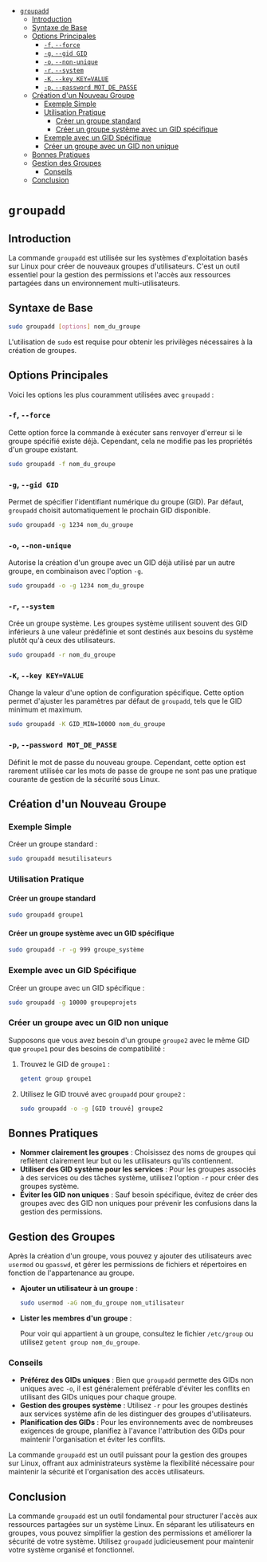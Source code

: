 - [`groupadd`](#groupadd)
  - [Introduction](#introduction)
  - [Syntaxe de Base](#syntaxe-de-base)
  - [Options Principales](#options-principales)
    - [`-f`, `--force`](#-f---force)
    - [`-g`, `--gid GID`](#-g---gid-gid)
    - [`-o`, `--non-unique`](#-o---non-unique)
    - [`-r`, `--system`](#-r---system)
    - [`-K`, `--key KEY=VALUE`](#-k---key-keyvalue)
    - [`-p`, `--password MOT_DE_PASSE`](#-p---password-mot_de_passe)
  - [Création d'un Nouveau Groupe](#création-dun-nouveau-groupe)
    - [Exemple Simple](#exemple-simple)
    - [Utilisation Pratique](#utilisation-pratique)
      - [Créer un groupe standard](#créer-un-groupe-standard)
      - [Créer un groupe système avec un GID spécifique](#créer-un-groupe-système-avec-un-gid-spécifique)
    - [Exemple avec un GID Spécifique](#exemple-avec-un-gid-spécifique)
    - [Créer un groupe avec un GID non unique](#créer-un-groupe-avec-un-gid-non-unique)
  - [Bonnes Pratiques](#bonnes-pratiques)
  - [Gestion des Groupes](#gestion-des-groupes)
    - [Conseils](#conseils)
  - [Conclusion](#conclusion)


# `groupadd`

## Introduction

La commande `groupadd` est utilisée sur les systèmes d'exploitation basés sur Linux pour créer de nouveaux groupes d'utilisateurs. C'est un outil essentiel pour la gestion des permissions et l'accès aux ressources partagées dans un environnement multi-utilisateurs.

## Syntaxe de Base

```bash
sudo groupadd [options] nom_du_groupe
```

L'utilisation de `sudo` est requise pour obtenir les privilèges nécessaires à la création de groupes.

## Options Principales

Voici les options les plus couramment utilisées avec `groupadd` :

### `-f`, `--force`

Cette option force la commande à exécuter sans renvoyer d'erreur si le groupe spécifié existe déjà. Cependant, cela ne modifie pas les propriétés d'un groupe existant.

```bash
sudo groupadd -f nom_du_groupe
```

### `-g`, `--gid GID`

Permet de spécifier l'identifiant numérique du groupe (GID). Par défaut, `groupadd` choisit automatiquement le prochain GID disponible.

```bash
sudo groupadd -g 1234 nom_du_groupe
```

### `-o`, `--non-unique`

Autorise la création d'un groupe avec un GID déjà utilisé par un autre groupe, en combinaison avec l'option `-g`.

```bash
sudo groupadd -o -g 1234 nom_du_groupe
```

### `-r`, `--system`

Crée un groupe système. Les groupes système utilisent souvent des GID inférieurs à une valeur prédéfinie et sont destinés aux besoins du système plutôt qu'à ceux des utilisateurs.

```bash
sudo groupadd -r nom_du_groupe
```

### `-K`, `--key KEY=VALUE`

Change la valeur d'une option de configuration spécifique. Cette option permet d'ajuster les paramètres par défaut de `groupadd`, tels que le GID minimum et maximum.

```bash
sudo groupadd -K GID_MIN=10000 nom_du_groupe
```

### `-p`, `--password MOT_DE_PASSE`

Définit le mot de passe du nouveau groupe. Cependant, cette option est rarement utilisée car les mots de passe de groupe ne sont pas une pratique courante de gestion de la sécurité sous Linux.


## Création d'un Nouveau Groupe

### Exemple Simple

Créer un groupe standard :

```bash
sudo groupadd mesutilisateurs
```

### Utilisation Pratique

#### Créer un groupe standard

```bash
sudo groupadd groupe1
```

#### Créer un groupe système avec un GID spécifique

```bash
sudo groupadd -r -g 999 groupe_système
```

### Exemple avec un GID Spécifique

Créer un groupe avec un GID spécifique :

```bash
sudo groupadd -g 10000 groupeprojets
```

### Créer un groupe avec un GID non unique

Supposons que vous avez besoin d'un groupe `groupe2` avec le même GID que `groupe1` pour des besoins de compatibilité :

1. Trouvez le GID de `groupe1` :
   
   ```bash
   getent group groupe1
   ```

2. Utilisez le GID trouvé avec `groupadd` pour `groupe2` :

   ```bash
   sudo groupadd -o -g [GID trouvé] groupe2
   ```


## Bonnes Pratiques

- **Nommer clairement les groupes** : Choisissez des noms de groupes qui reflètent clairement leur but ou les utilisateurs qu'ils contiennent.
- **Utiliser des GID système pour les services** : Pour les groupes associés à des services ou des tâches système, utilisez l'option `-r` pour créer des groupes système.
- **Éviter les GID non uniques** : Sauf besoin spécifique, évitez de créer des groupes avec des GID non uniques pour prévenir les confusions dans la gestion des permissions.

## Gestion des Groupes

Après la création d'un groupe, vous pouvez y ajouter des utilisateurs avec `usermod` ou `gpasswd`, et gérer les permissions de fichiers et répertoires en fonction de l'appartenance au groupe.

- **Ajouter un utilisateur à un groupe** :

  ```bash
  sudo usermod -aG nom_du_groupe nom_utilisateur
  ```

- **Lister les membres d'un groupe** :

  Pour voir qui appartient à un groupe, consultez le fichier `/etc/group` ou utilisez `getent group nom_du_groupe`.

### Conseils

- **Préférez des GIDs uniques** : Bien que `groupadd` permette des GIDs non uniques avec `-o`, il est généralement préférable d'éviter les conflits en utilisant des GIDs uniques pour chaque groupe.
- **Gestion des groupes système** : Utilisez `-r` pour les groupes destinés aux services système afin de les distinguer des groupes d'utilisateurs.
- **Planification des GIDs** : Pour les environnements avec de nombreuses exigences de groupe, planifiez à l'avance l'attribution des GIDs pour maintenir l'organisation et éviter les conflits.

La commande `groupadd` est un outil puissant pour la gestion des groupes sur Linux, offrant aux administrateurs système la flexibilité nécessaire pour maintenir la sécurité et l'organisation des accès utilisateurs.

## Conclusion

La commande `groupadd` est un outil fondamental pour structurer l'accès aux ressources partagées sur un système Linux. En séparant les utilisateurs en groupes, vous pouvez simplifier la gestion des permissions et améliorer la sécurité de votre système. Utilisez `groupadd` judicieusement pour maintenir votre système organisé et fonctionnel.